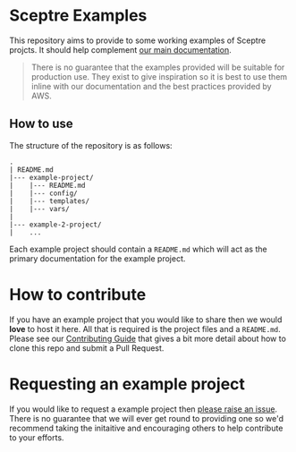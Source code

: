 # Sceptre Examples

This repository aims to provide to some working examples of Sceptre projcts. It
should help complement
[our main documentation](https://sceptre.cloudreach.com/).

> There is no guarantee that the examples provided will be suitable for
> production use. They exist to give inspiration so it is best to use them
> inline with our documentation and the best practices provided by AWS.

## How to use

The structure of the repository is as follows:

```
.
| README.md
|--- example-project/
|    |--- README.md
|    |--- config/
|    |--- templates/
|    |--- vars/
|
|--- example-2-project/
|    ...
```

Each example project should contain a `README.md` which will act as the primary
documentation for the example project.

# How to contribute

If you have an example project that you would like to share then we would
**love** to host it here. All that is required is the project files and a
`README.md`. Please see our [Contributing Guide](CONTRIBUTING.md) that gives a
bit more detail about how to clone this repo and submit a Pull Request.

# Requesting an example project

If you would like to request a example project then
[please raise an issue](https://github.com/Sceptre/examples/issues/new). There
is no guarantee that we will ever get round to providing one so we'd recommend
taking the initaitive and encouraging others to help contribute to your efforts.
